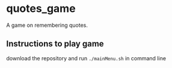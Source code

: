 # quotes_game
A game on remembering quotes. 

## Instructions to play game 
download the repository and run `./mainMenu.sh` in command line

